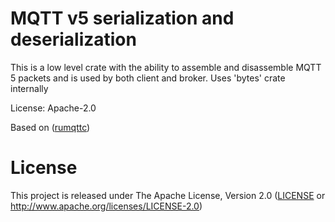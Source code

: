 
# MQTT v5 serialization and deserialization

This is a low level crate with the ability to assemble and disassemble MQTT 5 packets and is used by both client and broker. Uses 'bytes' crate internally

License: Apache-2.0

Based on ([rumqttc](https://github.com/bytebeamio/rumqtt))

# License

This project is released under The Apache License, Version 2.0 ([LICENSE](./LICENSE) or http://www.apache.org/licenses/LICENSE-2.0)
